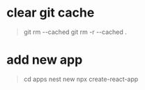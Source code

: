 # clear git cache
> git rm --cached <file>
> git rm -r --cached .

# add new app
> cd apps
> nest new <project-name>
> npx create-react-app